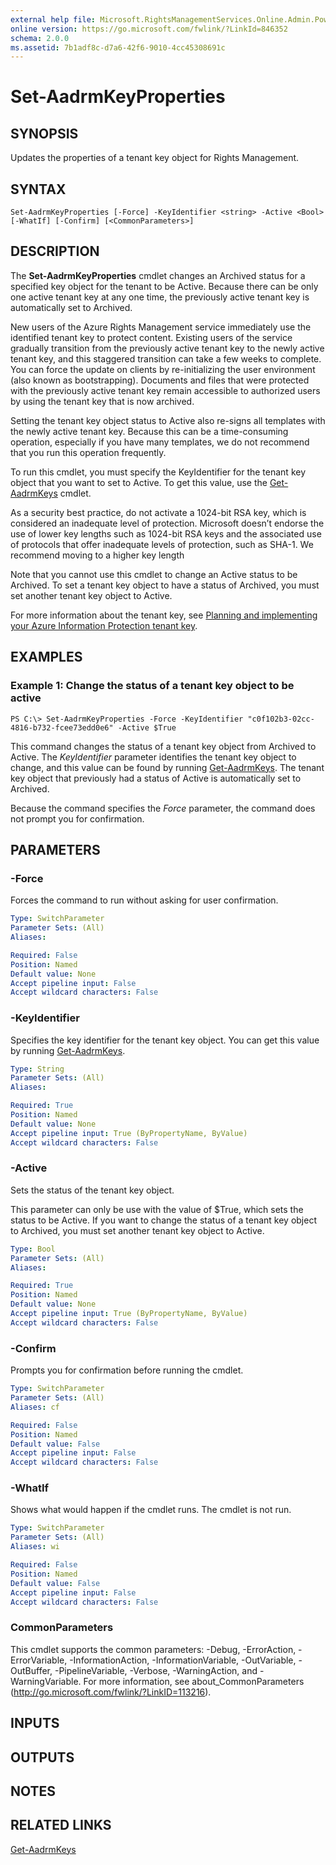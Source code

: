 ```yaml
---
external help file: Microsoft.RightsManagementServices.Online.Admin.PowerShell.dll-Help.xml
online version: https://go.microsoft.com/fwlink/?LinkId=846352
schema: 2.0.0
ms.assetid: 7b1adf8c-d7a6-42f6-9010-4cc45308691c
---
```


# Set-AadrmKeyProperties

## SYNOPSIS
Updates the properties of a tenant key object for Rights Management.

## SYNTAX

```
Set-AadrmKeyProperties [-Force] -KeyIdentifier <string> -Active <Bool> [-WhatIf] [-Confirm] [<CommonParameters>]
```

## DESCRIPTION
The **Set-AadrmKeyProperties** cmdlet changes an Archived status for a specified key object for the tenant to be Active. Because there can be only one active tenant key at any one time, the previously active tenant key is automatically set to Archived.

New users of the Azure Rights Management service immediately use the identified tenant key to protect content. Existing users of the service gradually transition from the previously active tenant key to the newly active tenant key, and this staggered transition can take a few weeks to complete. You can force the update on clients by re-initializing the user environment (also known as bootstrapping). Documents and files that were protected with the previously active tenant key remain accessible to authorized users by using the tenant key that is now archived.

Setting the tenant key object status to Active also re-signs all templates with the newly active tenant key. Because this can be a time-consuming operation, especially if you have many templates, we do not recommend that you run this operation frequently. 

To run this cmdlet, you must specify the KeyIdentifier for the tenant key object that you want to set to Active. To get this value, use the [Get-AadrmKeys](./Get-AadrmKeys.md) cmdlet. 

As a security best practice, do not activate a 1024-bit RSA key, which is considered an inadequate level of protection. Microsoft doesn’t endorse the use of lower key lengths such as 1024-bit RSA keys and the associated use of protocols that offer inadequate levels of protection, such as SHA-1. We recommend moving to a higher key length

Note that you cannot use this cmdlet to change an Active status to be Archived. To set a tenant key object to have a status of Archived, you must set another tenant key object to Active.

For more information about the tenant key, see [Planning and implementing your Azure Information Protection  tenant key](https://docs.microsoft.com/information-protection/plan-design/plan-implement-tenant-key).

## EXAMPLES

### Example 1: Change the status of a tenant key object to be active
```
PS C:\> Set-AadrmKeyProperties -Force -KeyIdentifier "c0f102b3-02cc-4816-b732-fcee73edd0e6" -Active $True
```

This command changes the status of a tenant key object from Archived to Active. The *KeyIdentifier* parameter identifies the tenant key object to change, and this value can be found by running [Get-AadrmKeys](./Get-AadrmKeys.md). The tenant key object that previously had a status of Active is automatically set to Archived.

Because the command specifies the *Force* parameter, the command does not prompt you for confirmation.

## PARAMETERS

### -Force
Forces the command to run without asking for user confirmation.

```yaml
Type: SwitchParameter
Parameter Sets: (All)
Aliases:

Required: False
Position: Named
Default value: None
Accept pipeline input: False
Accept wildcard characters: False
```

### -KeyIdentifier
Specifies the key identifier for the tenant key object. You can get this value by running [Get-AadrmKeys](./Get-AadrmKeys.md).

```yaml
Type: String
Parameter Sets: (All)
Aliases:

Required: True
Position: Named
Default value: None
Accept pipeline input: True (ByPropertyName, ByValue)
Accept wildcard characters: False
```

### -Active
Sets the status of the tenant key object.

This parameter can only be use with the value of $True, which sets the status to be Active. If you want to change the status of a tenant key object to Archived, you must set another tenant key object to Active.

```yaml
Type: Bool
Parameter Sets: (All)
Aliases:

Required: True
Position: Named
Default value: None
Accept pipeline input: True (ByPropertyName, ByValue)
Accept wildcard characters: False
```

### -Confirm
Prompts you for confirmation before running the cmdlet.

```yaml
Type: SwitchParameter
Parameter Sets: (All)
Aliases: cf

Required: False
Position: Named
Default value: False
Accept pipeline input: False
Accept wildcard characters: False
```

### -WhatIf
Shows what would happen if the cmdlet runs. The cmdlet is not run.

```yaml
Type: SwitchParameter
Parameter Sets: (All)
Aliases: wi

Required: False
Position: Named
Default value: False
Accept pipeline input: False
Accept wildcard characters: False
```

### CommonParameters
This cmdlet supports the common parameters: -Debug, -ErrorAction, -ErrorVariable, -InformationAction, -InformationVariable, -OutVariable, -OutBuffer, -PipelineVariable, -Verbose, -WarningAction, and -WarningVariable. For more information, see about_CommonParameters (http://go.microsoft.com/fwlink/?LinkID=113216).

## INPUTS

## OUTPUTS

## NOTES

## RELATED LINKS

[Get-AadrmKeys](./Get-AadrmKeys.md)
